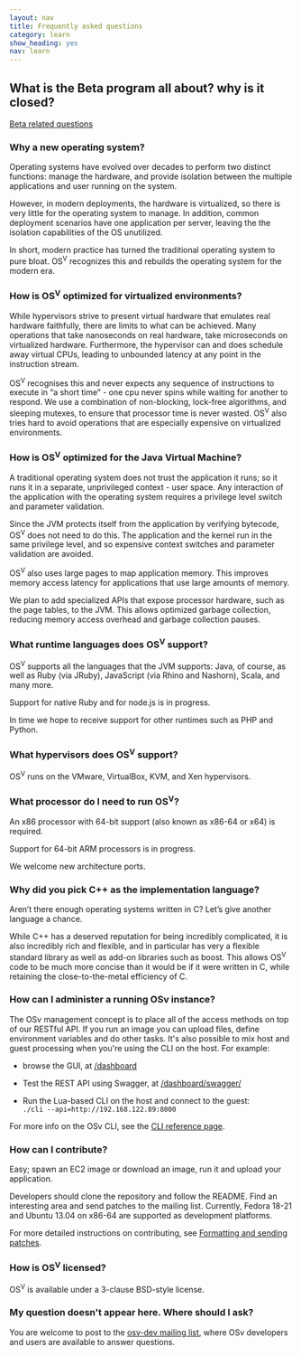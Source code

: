 ```yaml
---
layout: nav
title: Frequently asked questions
category: learn
show_heading: yes
nav: learn
---
```


## What is the Beta program all about? why is it closed?
[Beta related questions](beta-release)

### Why a new operating system?

Operating systems have evolved over decades to perform two distinct functions: manage the hardware, and provide isolation between the multiple applications and user running on the system.

However, in modern deployments, the hardware is virtualized, so there is very little for the operating system to manage. In addition, common deployment scenarios have one application per server, leaving the the isolation capabilities of the OS unutilized.

<!--more-->

In short, modern practice has turned the traditional operating system to pure bloat. OS<sup>V</sup> recognizes this and rebuilds the operating system for the modern era.

### How is OS<sup>V</sup> optimized for virtualized environments?

While hypervisors strive to present virtual hardware that emulates real hardware faithfully, there are limits to what can be achieved. Many operations that take nanoseconds on real hardware, take microseconds on virtualized hardware. Furthermore, the hypervisor can and does schedule away virtual CPUs, leading to unbounded latency at any point in the instruction stream.

OS<sup>V</sup> recognises this and never expects any sequence of instructions to execute in “a short time” - one cpu never spins while waiting for another to respond. We use a combination of non-blocking, lock-free algorithms, and sleeping mutexes, to ensure that processor time is never wasted. OS<sup>V</sup> also tries hard to avoid operations that are especially expensive on virtualized environments.

### How is OS<sup>V</sup> optimized for the Java Virtual Machine?

A traditional operating system does not trust the application it runs; so it runs it in a separate, unprivileged context - user space. Any interaction of the application with the operating system requires a privilege level switch and parameter validation.

Since the JVM protects itself from the application by verifying bytecode, OS<sup>V</sup> does not need to do this. The application and the kernel run in the same privilege level, and so expensive context switches and parameter validation are avoided.



OS<sup>V</sup> also uses large pages to map application memory. This improves memory access latency for applications that use large amounts of memory.

We plan to add specialized APIs that expose processor hardware, such as the page tables, to the JVM. This allows optimized garbage collection, reducing memory access overhead and garbage collection pauses.

### What runtime languages does OS<sup>V</sup> support?

OS<sup>V</sup> supports all the languages that the JVM supports: Java, of course, as well as Ruby (via JRuby), JavaScript (via Rhino and Nashorn), Scala, and many more.

Support for native Ruby and for node.js is in progress.

In time we hope to receive support for other runtimes such as PHP and Python.

### What hypervisors does OS<sup>V</sup> support?

OS<sup>V</sup> runs on the VMware, VirtualBox, KVM, and Xen hypervisors.

### What processor do I need to run OS<sup>V</sup>?

An x86 processor with 64-bit support (also known as x86-64 or x64) is required.

Support for 64-bit ARM processors is in progress.

We welcome new architecture ports.

### Why did you pick C++ as the implementation language?

Aren’t there enough operating systems written in C? Let’s give another language a chance.

While C++ has a deserved reputation for being incredibly complicated, it is also incredibly rich and flexible, and in particular has very a flexible standard library as well as add-on libraries such as boost. This allows OS<sup>V</sup> code to be much more concise than it would be if it were written in C, while retaining the close-to-the-metal efficiency of C.

### How can I administer a running OSv instance?

The OSv management concept is to place all of the access methods on top of our RESTful API. If you run an image you can upload files, define environment variables and do other tasks. It's also possible to mix host and guest processing when you're using the CLI on the host.  For example:

  - browse the GUI, at [/dashboard](http://192.168.122.89:8000/dashboard)

  - Test the REST API using Swagger, at [/dashboard/swagger/](http://192.168.122.89:8000/dashboard/swagger/)

  - Run the Lua-based CLI on the host and connect to the guest:<br>`./cli --api=http://192.168.122.89:8000`

For more info on the OSv CLI, see the [CLI reference page](https://github.com/cloudius-systems/osv/wiki/Command-Line-Interface-(CLI)).   


### How can I contribute?

Easy; spawn an EC2 image or download an image, run it and upload your application.

Developers should clone the repository and follow the README. Find an interesting area and send patches to the mailing list. Currently, Fedora 18-21 and Ubuntu 13.04 on x86-64 are supported as development platforms.

For more detailed instructions on contributing, see [Formatting and sending patches](https://github.com/cloudius-systems/osv/wiki/Formatting-and-sending-patches).

### How is OS<sup>V</sup> licensed?

OS<sup>V</sup> is available under a 3-clause BSD-style license.

### My question doesn't appear here. Where should I ask?

You are welcome to post to the [osv-dev mailing list](https://groups.google.com/forum/#!forum/osv-dev), where OSv developers and users are available to answer questions.  

